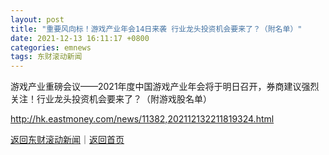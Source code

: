 ```yaml
---
layout: post
title: "重要风向标！游戏产业年会14日来袭 行业龙头投资机会要来了？（附名单）"
date: 2021-12-13 16:11:17 +0800
categories: emnews
tags: 东财滚动新闻
---
```


游戏产业重磅会议——2021年度中国游戏产业年会将于明日召开，券商建议强烈关注！行业龙头投资机会要来了？（附游戏股名单）

<http://hk.eastmoney.com/news/11382,202112132211819324.html>

[返回东财滚动新闻](//finews.withounder.com/emnews/)｜[返回首页](//finews.withounder.com/)